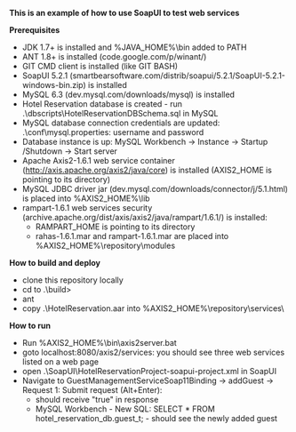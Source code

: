 **This is an example of how to use SoapUI to test web services**

**Prerequisites**
* JDK 1.7+ is installed and %JAVA_HOME%\bin added to PATH
* ANT 1.8+ is installed (code.google.com/p/winant/)
* GIT CMD client is installed (like GIT BASH)
* SoapUI 5.2.1 (smartbearsoftware.com/distrib/soapui/5.2.1/SoapUI-5.2.1-windows-bin.zip) is installed
* MySQL 6.3 (dev.mysql.com/downloads/mysql) is installed
* Hotel Reservation database is created - run .\dbscripts\HotelReservationDBSchema.sql in MySQL
* MySQL database connection credentials are updated: .\conf\mysql.properties: username and password
* Database instance is up: MySQL Workbench -> Instance -> Startup /Shutdown -> Start server
* Apache Axis2-1.6.1 web service container (http://axis.apache.org/axis2/java/core) is installed (AXIS2_HOME is pointing to its directory)
* MySQL JDBC driver jar (dev.mysql.com/downloads/connector/j/5.1.html) is placed into %AXIS2_HOME%\lib
* rampart-1.6.1 web services security (archive.apache.org/dist/axis/axis2/java/rampart/1.6.1/) is installed:
  - RAMPART_HOME is pointing to its directory
  - rahas-1.6.1.mar and rampart-1.6.1.mar are placed into %AXIS2_HOME%\repository\modules
  
**How to build and deploy**
* clone this repository locally 
* cd to .\build>
* ant
* copy .\HotelReservation.aar into %AXIS2_HOME%\repository\services\ 

**How to run**
* Run %AXIS2_HOME%\bin\axis2server.bat
* goto localhost:8080/axis2/services: you should see three web services listed on a web page
* open .\SoapUI\HotelReservationProject-soapui-project.xml in SoapUI
* Navigate to GuestManagementServiceSoap11Binding -> addGuest -> Request 1: Submit request (Alt+Enter):
  - should receive "true" in response
  - MySQL Workbench - New SQL: SELECT * FROM hotel_reservation_db.guest_t; - should see the newly added guest
  



